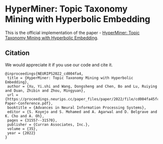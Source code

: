 # HyperMiner: Topic Taxonomy Mining with Hyperbolic Embedding
This is the official implementation of the paper - [HyperMiner: Topic Taxonomy Mining with Hyperbolic Embedding](https://papers.nips.cc/paper_files/paper/2022/hash/cd004fa45fc1fe5c0218b7801d98d036-Abstract-Conference.html).

## Citation
We would appreciate it if you use our code and cite it.
```
@inproceedings{NEURIPS2022_cd004fa4,
 title = {HyperMiner: Topic Taxonomy Mining with Hyperbolic Embedding},
 author = {Xu, Yi.shi and Wang, Dongsheng and Chen, Bo and Lu, Ruiying and Duan, Zhibin and Zhou, Mingyuan},
 url = {https://proceedings.neurips.cc/paper_files/paper/2022/file/cd004fa45fc1fe5c0218b7801d98d036-Paper-Conference.pdf},
 booktitle = {Advances in Neural Information Processing Systems},
 editor = {S. Koyejo and S. Mohamed and A. Agarwal and D. Belgrave and K. Cho and A. Oh},
 pages = {31557--31570},
 publisher = {Curran Associates, Inc.},
 volume = {35},
 year = {2022}
}
```
